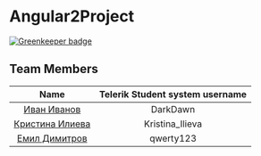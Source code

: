 ﻿# Angular2Project

[![Greenkeeper badge](https://badges.greenkeeper.io/Camyul/Angular2Project.svg)](https://greenkeeper.io/)

## Team Members

| Name | Telerik Student system username |
|:----:|:-----------------------:|
| [Иван Иванов](https://github.com/Camyul) | DarkDawn |
| [Кристина Илиева](https://github.com/krisi0505) | Kristina_Ilieva |
| [Емил Димитров](https://github.com/EmilPD) | qwerty123 |
